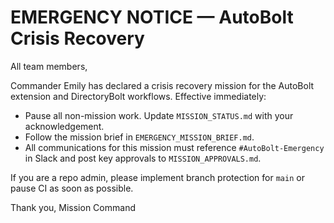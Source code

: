 # EMERGENCY NOTICE — AutoBolt Crisis Recovery

All team members,

Commander Emily has declared a crisis recovery mission for the AutoBolt extension and DirectoryBolt workflows. Effective immediately:

- Pause all non-mission work. Update `MISSION_STATUS.md` with your acknowledgement.
- Follow the mission brief in `EMERGENCY_MISSION_BRIEF.md`.
- All communications for this mission must reference `#AutoBolt-Emergency` in Slack and post key approvals to `MISSION_APPROVALS.md`.

If you are a repo admin, please implement branch protection for `main` or pause CI as soon as possible.

Thank you,
Mission Command
